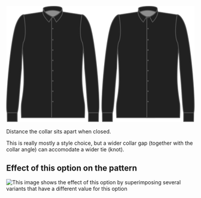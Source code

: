 ![Collar gap](collargap.svg)

Distance the collar sits apart when closed.

<Note>

This is really mostly a style choice, but a wider collar gap (together with the collar angle) can accomodate a wider tie (knot).

</Note>

## Effect of this option on the pattern

![This image shows the effect of this option by superimposing several variants that have a different value for this option](simon\_collargap\_sample.svg "Effect of this option on the pattern")
